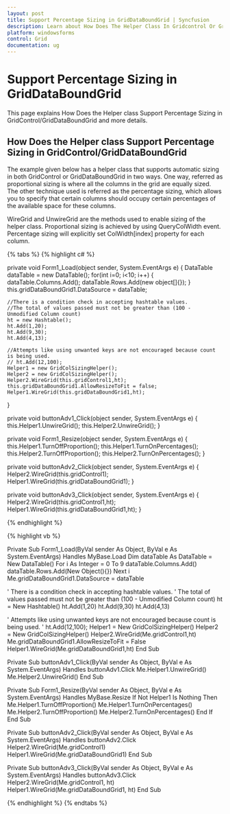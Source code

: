 ```yaml
---
layout: post
title: Support Percentage Sizing in GridDataBoundGrid | Syncfusion
description: Learn about How Does The Helper Class In Gridcontrol Or Griddataboundgrid Support Percentage Sizinng in Windows Forms and more details.
platform: windowsforms
control: Grid
documentation: ug
---
```


# Support Percentage Sizing in GridDataBoundGrid

This page explains How Does the Helper class Support Percentage Sizing in GridControl/GridDataBoundGrid and more details.

## How Does the Helper class Support Percentage Sizing in GridControl/GridDataBoundGrid

The example given below has a helper class that supports automatic sizing in both GridControl or GridDataBoundGrid in two ways. One way, referred as proportional sizing is where all the columns in the grid are equally sized. The other technique used is referred as the percentage sizing, which allows you to specify that certain columns should occupy certain percentages of the available space for these columns.

WireGrid and UnwireGrid are the methods used to enable sizing of the helper class. Proportional sizing is achieved by using QueryColWidth event. Percentage sizing will explicitly set ColWidth[index] property for each column.

{% tabs %}
{% highlight c# %}

private void Form1_Load(object sender, System.EventArgs e)
{
    DataTable dataTable = new DataTable();
    for(int i=0; i<10; i++)
    {
            dataTable.Columns.Add();
            dataTable.Rows.Add(new object[]{});
    }
    this.gridDataBoundGrid1.DataSource = dataTable;
	
	//There is a condition check in accepting hashtable values.
	//The total of values passed must not be greater than (100 - Unmodified Column count)
    ht = new Hashtable();
    ht.Add(1,20);
    ht.Add(9,30);
    ht.Add(4,13);

	//Attempts like using unwanted keys are not encouraged because count is being used.
    // ht.Add(12,100); 
    Helper1 = new GridColSizingHelper();
    Helper2 = new GridColSizingHelper();
    Helper2.WireGrid(this.gridControl1,ht);
    this.gridDataBoundGrid1.AllowResizeToFit = false;
    Helper1.WireGrid(this.gridDataBoundGrid1,ht);
}

private void buttonAdv1_Click(object sender, System.EventArgs e)
{
    this.Helper1.UnwireGrid();
    this.Helper2.UnwireGrid();
}

private void Form1_Resize(object sender, System.EventArgs e)
{
    this.Helper1.TurnOffProportion();
    this.Helper1.TurnOnPercentages();
    this.Helper2.TurnOffProportion();
    this.Helper2.TurnOnPercentages();
}

private void buttonAdv2_Click(object sender, System.EventArgs e)
{
    Helper2.WireGrid(this.gridControl1);
    Helper1.WireGrid(this.gridDataBoundGrid1);
}

private void buttonAdv3_Click(object sender, System.EventArgs e)
{
    Helper2.WireGrid(this.gridControl1,ht);
    Helper1.WireGrid(this.gridDataBoundGrid1,ht);
}

{% endhighlight %}

{% highlight vb %}

Private Sub Form1_Load(ByVal sender As Object, ByVal e As System.EventArgs) Handles MyBase.Load
    Dim dataTable As DataTable = New DataTable()
    For i As Integer = 0 To 9
        dataTable.Columns.Add()
        dataTable.Rows.Add(New Object(){})
    Next i
    Me.gridDataBoundGrid1.DataSource = dataTable

' There is a condition check in accepting hashtable values.
' The total of values passed must not be greater than (100 - Unmodified Column count)
    ht = New Hashtable()
    ht.Add(1,20)
    ht.Add(9,30)
    ht.Add(4,13)

' Attempts like using unwanted keys are not encouraged because count is being used.
    ' ht.Add(12,100); 
    Helper1 = New GridColSizingHelper()
    Helper2 = New GridColSizingHelper()
    Helper2.WireGrid(Me.gridControl1,ht)
    Me.gridDataBoundGrid1.AllowResizeToFit = False
    Helper1.WireGrid(Me.gridDataBoundGrid1,ht)
End Sub

Private Sub buttonAdv1_Click(ByVal sender As Object, ByVal e As System.EventArgs) Handles buttonAdv1.Click
    Me.Helper1.UnwireGrid()
    Me.Helper2.UnwireGrid()
End Sub

Private Sub Form1_Resize(ByVal sender As Object, ByVal e As System.EventArgs) Handles MyBase.Resize
    If Not Helper1 Is Nothing Then
        Me.Helper1.TurnOffProportion()
        Me.Helper1.TurnOnPercentages()
        Me.Helper2.TurnOffProportion()
        Me.Helper2.TurnOnPercentages()
    End If
End Sub

Private Sub buttonAdv2_Click(ByVal sender As Object, ByVal e As System.EventArgs) Handles buttonAdv2.Click
    Helper2.WireGrid(Me.gridControl1)
    Helper1.WireGrid(Me.gridDataBoundGrid1)
End Sub

Private Sub buttonAdv3_Click(ByVal sender As Object, ByVal e As System.EventArgs) Handles buttonAdv3.Click
    Helper2.WireGrid(Me.gridControl1, ht)
    Helper1.WireGrid(Me.gridDataBoundGrid1, ht)
End Sub

{% endhighlight %}
{% endtabs %}
